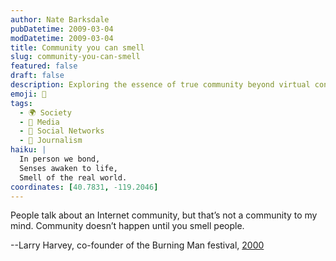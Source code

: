 ```yaml
---
author: Nate Barksdale
pubDatetime: 2009-03-04
modDatetime: 2009-03-04
title: Community you can smell
slug: community-you-can-smell
featured: false
draft: false
description: Exploring the essence of true community beyond virtual connections.
emoji: 👃
tags:
  - 🌍 Society
  - 📰 Media
  - 📱 Social Networks
  - 📝 Journalism
haiku: |
  In person we bond,  
  Senses awaken to life,  
  Smell of the real world.
coordinates: [40.7831, -119.2046]
---
```


People talk about an Internet community, but that’s not a community to my mind. Community doesn’t happen until you smell people.

--Larry Harvey, co-founder of the Burning Man festival, [2000](https://www.google.com/search?q=%222000%22%20zdnet.com.au)
